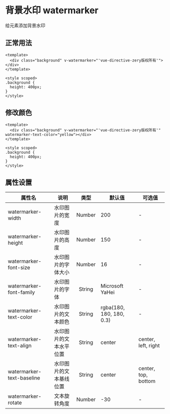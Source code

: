 # 背景水印 watermarker
给元素添加背景水印
## 正常用法
```vue
<template>
  <div class="background" v-watermarker="'vue-directive-zery版权所有'"></div>
</template>

<style scoped>
.background {
  height: 400px;
}
</style>
```
<template>
  <div class="background" v-watermarker="'vue-directive-zery版权所有'"></div>
</template>

<style scoped>
.background {
  height: 400px;
}
</style>

## 修改颜色
```vue
<template>
  <div class="background" v-watermarker="'vue-directive-zery版权所有'" watermarker-text-color="yellow"></div>
</template>

<style scoped>
.background {
  height: 400px;
}
</style>
```
<template>
  <div class="background" v-watermarker="'vue-directive-zery版权所有'" watermarker-text-color="yellow"></div>
</template>

## 属性设置
|属性名|说明|类型|默认值|可选值|
|----|----|:----:|----|----|
|watermarker-width|水印图片的宽度|Number|200|-|
|watermarker-height|水印图片的高度|Number|150|-|
|watermarker-font-size|水印图片的字体大小|Number|16|-|
|watermarker-font-family|水印图片的字体|String|Microsoft YaHei|-|
|watermarker-text-color|水印图片的文本颜色|String|rgba(180, 180, 180, 0.3)|-|
|watermarker-text-align|水印图片的文本水平位置|String|center|center, left, right|
|watermarker-text-baseline|水印图片的文本基线位置|String|center|center, top, bottom|
|watermarker-rotate|文本旋转角度|Number|-30|-|
